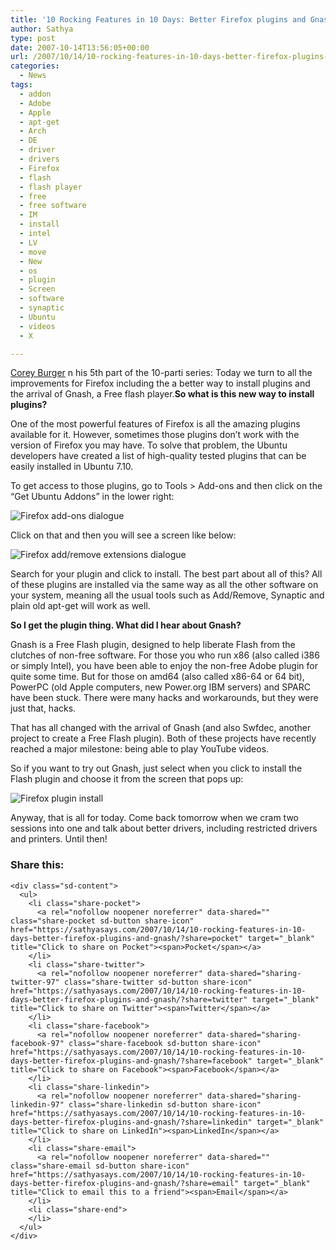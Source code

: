 ```yaml
---
title: '10 Rocking Features in 10 Days: Better Firefox plugins and Gnash'
author: Sathya
type: post
date: 2007-10-14T13:56:05+00:00
url: /2007/10/14/10-rocking-features-in-10-days-better-firefox-plugins-and-gnash/
categories:
  - News
tags:
  - addon
  - Adobe
  - Apple
  - apt-get
  - Arch
  - DE
  - driver
  - drivers
  - Firefox
  - flash
  - flash player
  - free
  - free software
  - IM
  - install
  - intel
  - LV
  - move
  - New
  - os
  - plugin
  - Screen
  - software
  - synaptic
  - Ubuntu
  - videos
  - X

---
```

[Corey Burger][1] n his 5th part of the 10-parti series: Today we turn to all the improvements for Firefox including the a better way to install plugins and the arrival of Gnash, a Free flash player.**So what is this new way to install plugins?**

One of the most powerful features of Firefox is all the amazing plugins available for it. However, sometimes those plugins don’t work with the version of Firefox you may have. To solve that problem, the Ubuntu developers have created a list of high-quality tested plugins that can be easily installed in Ubuntu 7.10.

<!--more-->

To get access to those plugins, go to Tools > Add-ons and then click on the “Get Ubuntu Addons” in the lower right:

<img src="https://i1.wp.com/fridge.ubuntu.com/files/images/Screenshot-Add-ons.png?w=740" alt="Firefox add-ons dialogue" data-recalc-dims="1" />

Click on that and then you will see a screen like below:

<img src="https://i1.wp.com/fridge.ubuntu.com/files/images/Screenshot-Install-Remove%20Extensions.preview.png?w=740" alt="Firefox add/remove extensions dialogue" data-recalc-dims="1" />

Search for your plugin and click to install. The best part about all of this? All of these plugins are installed via the same way as all the other software on your system, meaning all the usual tools such as Add/Remove, Synaptic and plain old apt-get will work as well.

**So I get the plugin thing. What did I hear about Gnash?**

Gnash is a Free Flash plugin, designed to help liberate Flash from the clutches of non-free software. For those you who run x86 (also called i386 or simply Intel), you have been able to enjoy the non-free Adobe plugin for quite some time. But for those on amd64 (also called x86-64 or 64 bit), PowerPC (old Apple computers, new Power.org IBM servers) and SPARC have been stuck. There were many hacks and workarounds, but they were just that, hacks.

That has all changed with the arrival of Gnash (and also Swfdec, another project to create a Free Flash plugin). Both of these projects have recently reached a major milestone: being able to play YouTube videos.

So if you want to try out Gnash, just select when you click to install the Flash plugin and choose it from the screen that pops up:

<img src="https://i2.wp.com/fridge.ubuntu.com/files/images/Screenshot-Plugin%20Finder%20Service.preview.png?w=740" alt="Firefox plugin install" data-recalc-dims="1" />

Anyway, that is all for today. Come back tomorrow when we cram two sessions into one and talk about better drivers, including restricted drivers and printers. Until then!

<div class="sharedaddy sd-sharing-enabled">
  <div class="robots-nocontent sd-block sd-social sd-social-icon-text sd-sharing">
    <h3 class="sd-title">
      Share this:
    </h3>
    
    <div class="sd-content">
      <ul>
        <li class="share-pocket">
          <a rel="nofollow noopener noreferrer" data-shared="" class="share-pocket sd-button share-icon" href="https://sathyasays.com/2007/10/14/10-rocking-features-in-10-days-better-firefox-plugins-and-gnash/?share=pocket" target="_blank" title="Click to share on Pocket"><span>Pocket</span></a>
        </li>
        <li class="share-twitter">
          <a rel="nofollow noopener noreferrer" data-shared="sharing-twitter-97" class="share-twitter sd-button share-icon" href="https://sathyasays.com/2007/10/14/10-rocking-features-in-10-days-better-firefox-plugins-and-gnash/?share=twitter" target="_blank" title="Click to share on Twitter"><span>Twitter</span></a>
        </li>
        <li class="share-facebook">
          <a rel="nofollow noopener noreferrer" data-shared="sharing-facebook-97" class="share-facebook sd-button share-icon" href="https://sathyasays.com/2007/10/14/10-rocking-features-in-10-days-better-firefox-plugins-and-gnash/?share=facebook" target="_blank" title="Click to share on Facebook"><span>Facebook</span></a>
        </li>
        <li class="share-linkedin">
          <a rel="nofollow noopener noreferrer" data-shared="sharing-linkedin-97" class="share-linkedin sd-button share-icon" href="https://sathyasays.com/2007/10/14/10-rocking-features-in-10-days-better-firefox-plugins-and-gnash/?share=linkedin" target="_blank" title="Click to share on LinkedIn"><span>LinkedIn</span></a>
        </li>
        <li class="share-email">
          <a rel="nofollow noopener noreferrer" data-shared="" class="share-email sd-button share-icon" href="https://sathyasays.com/2007/10/14/10-rocking-features-in-10-days-better-firefox-plugins-and-gnash/?share=email" target="_blank" title="Click to email this to a friend"><span>Email</span></a>
        </li>
        <li class="share-end">
        </li>
      </ul>
    </div>
  </div>
</div>

 [1]: http://fridge.ubuntu.com/node/1169